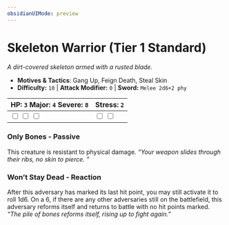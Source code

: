 ```yaml
---
obsidianUIMode: preview
---
```

# Skeleton Warrior (Tier 1 Standard)

*A dirt-covered skeleton armed with a rusted blade.*

- **Motives & Tactics**: Gang Up, Feign Death, Steal Skin
- **Difficulty:** `10` | **Attack Modifier:** `0` | **Sword:** `Melee 2d6+2 phy`

| HP: `3` Major: `4` Severe: `8` | Stress: `2` |
|--|--|
|  <input type="checkbox" unchecked id="c182a1be"> <input type="checkbox" unchecked id="796ab8ab"> <input type="checkbox" unchecked id="5db178d2"> |  <input type="checkbox" unchecked id="66f9550c"> <input type="checkbox" unchecked id="55cb6b33"> |

### Only Bones - Passive

This creature is resistant to physical damage. *“Your weapon slides through their ribs, no skin to pierce. ”*

### Won’t Stay Dead - Reaction

After this adversary has marked its last hit point, you may still activate it to roll 1d6. On a 6, if there are any other adversaries still on the battlefield, this adversary reforms itself and returns to battle with no hit points marked. *“The pile of bones reforms itself, rising up to fight again.”*



